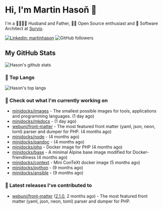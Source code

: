 # Hi, I'm Martin Hasoň 👋

I'm a 👨‍👩‍👧‍👦 Husband and Father, 🧑‍💻 Open Source enthusiast and 📐 Software Architect at [Survio](https://www.survio.com).

[![Linkedin: martinhason](https://img.shields.io/badge/-Martin%20Hasoň-blue?style=flat-square&logo=Linkedin&logoColor=white&link=https://www.linkedin.com/in/martinhason/)](https://www.linkedin.com/in/martinhason/)
![GitHub followers](https://img.shields.io/github/followers/hason?label=Follow&style=social)


## My GitHub Stats
![Hason's github stats](https://github-readme-stats.vercel.app/api?username=hason&show_icons=true&include_all_commits=true&theme=dracula&hide_border=true&hide_title=true)

### 💾 Top Langs
![Hason's top langs](https://github-readme-stats.vercel.app/api/top-langs/?username=hason&layout=compact&theme=dracula&hide_border=true&hide_title=true)

### 👷 Check out what I'm currently working on

- [minidocks/images](https://github.com/minidocks/images) - The smallest possible images for tools, applications and programming languages. (1 day ago)
- [minidocks/mkdocs](https://github.com/minidocks/mkdocs) -  (1 day ago)
- [webuni/front-matter](https://github.com/webuni/front-matter) - The most featured front matter (yaml, json, neon, toml) parser and dumper for PHP. (4 months ago)
- [minidocks/node](https://github.com/minidocks/node) -  (4 months ago)
- [minidocks/pandoc](https://github.com/minidocks/pandoc) -  (4 months ago)
- [minidocks/php](https://github.com/minidocks/php) - Docker image for PHP (4 months ago)
- [minidocks/base](https://github.com/minidocks/base) - A minimal Alpine base image modified for Docker-friendliness (4 months ago)
- [minidocks/context](https://github.com/minidocks/context) - Mini ConTeXt docker image (5 months ago)
- [minidocks/python](https://github.com/minidocks/python) -  (9 months ago)
- [minidocks/ansible](https://github.com/minidocks/ansible) -  (9 months ago)

### 🔭 Latest releases I've contributed to

- [webuni/front-matter](https://github.com/webuni/front-matter) ([2.1.0](https://github.com/webuni/front-matter/releases/tag/2.1.0), 2 months ago) - The most featured front matter (yaml, json, neon, toml) parser and dumper for PHP.
